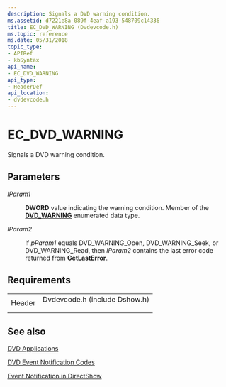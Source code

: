 ```yaml
---
description: Signals a DVD warning condition.
ms.assetid: d7221e8a-089f-4eaf-a193-548709c14336
title: EC_DVD_WARNING (Dvdevcode.h)
ms.topic: reference
ms.date: 05/31/2018
topic_type: 
- APIRef
- kbSyntax
api_name: 
- EC_DVD_WARNING
api_type: 
- HeaderDef
api_location: 
- dvdevcode.h
---
```


# EC\_DVD\_WARNING

Signals a DVD warning condition.

## Parameters

<dl> <dt>

<span id="lParam1"></span><span id="lparam1"></span><span id="LPARAM1"></span>*lParam1*
</dt> <dd>

**DWORD** value indicating the warning condition. Member of the [**DVD\_WARNING**](/previous-versions/windows/desktop/api/dvdevcod/ne-dvdevcod-dvd_warning) enumerated data type.

</dd> <dt>

<span id="lParam2"></span><span id="lparam2"></span><span id="LPARAM2"></span>*lParam2*
</dt> <dd>

If *pParam1* equals DVD\_WARNING\_Open, DVD\_WARNING\_Seek, or DVD\_WARNING\_Read, then *lParam2* contains the last error code returned from **GetLastError**.

</dd> </dl>

## Requirements



|                   |                                                                                                          |
|-------------------|----------------------------------------------------------------------------------------------------------|
| Header<br/> | <dl> <dt>Dvdevcode.h (include Dshow.h)</dt> </dl> |



## See also

<dl> <dt>

[DVD Applications](dvd-applications.md)
</dt> <dt>

[DVD Event Notification Codes](dvd-notification-codes.md)
</dt> <dt>

[Event Notification in DirectShow](event-notification-in-directshow.md)
</dt> </dl>

 

 




